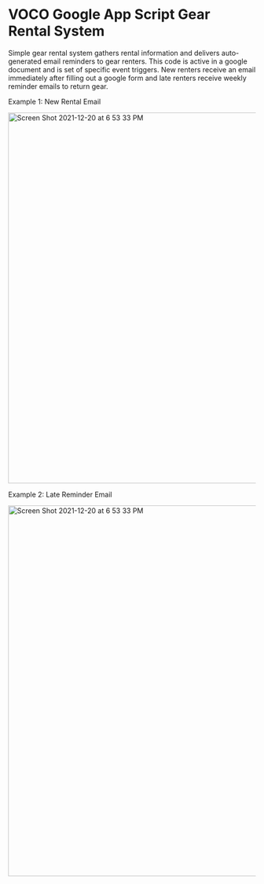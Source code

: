 # VOCO Google App Script Gear Rental System 

Simple gear rental system gathers rental information and delivers auto-generated email reminders to gear renters. This code is active in a google document and is set of specific event triggers. New renters receive an email immediately after filling out a google form and late renters receive weekly reminder emails to return gear.




Example 1: New Rental Email 



<img width="755" alt="Screen Shot 2021-12-20 at 6 53 33 PM" src="https://user-images.githubusercontent.com/75917131/146863242-b7972163-bd96-4b5a-8367-479ea6c3877e.png">





Example 2: Late Reminder Email 




<img width="755" alt="Screen Shot 2021-12-20 at 6 53 33 PM" src="https://user-images.githubusercontent.com/75917131/146863253-b01032d9-55ff-4efb-85be-507f5df2de64.png">
